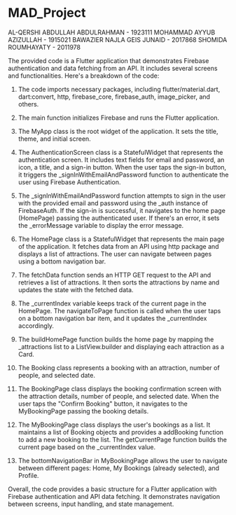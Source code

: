 # MAD_Project
AL-QERSHI ABDULLAH ABDULRAHMAN - 1923111
MOHAMMAD AYYUB AZIZULLAH - 1915021
BAWAZIER NAJLA GEIS JUNAID - 2017868
SHOMIDA ROUMHAYATY - 2011978


The provided code is a Flutter application that demonstrates Firebase authentication and data fetching from an API. It includes several screens and functionalities. Here's a breakdown of the code:

1. The code imports necessary packages, including flutter/material.dart, dart:convert, http, firebase_core, firebase_auth, image_picker, and others.

2. The main function initializes Firebase and runs the Flutter application.

3. The MyApp class is the root widget of the application. It sets the title, theme, and initial screen.

4. The AuthenticationScreen class is a StatefulWidget that represents the authentication screen. It includes text fields for email and password, an icon, a title, and a sign-in button. When the user taps the sign-in button, it triggers the _signInWithEmailAndPassword function to authenticate the user using Firebase Authentication.

5. The _signInWithEmailAndPassword function attempts to sign in the user with the provided email and password using the _auth instance of FirebaseAuth. If the sign-in is successful, it navigates to the home page (HomePage) passing the authenticated user. If there's an error, it sets the _errorMessage variable to display the error message.

6. The HomePage class is a StatefulWidget that represents the main page of the application. It fetches data from an API using http package and displays a list of attractions. The user can navigate between pages using a bottom navigation bar.

7. The fetchData function sends an HTTP GET request to the API and retrieves a list of attractions. It then sorts the attractions by name and updates the state with the fetched data.

8. The _currentIndex variable keeps track of the current page in the HomePage. The navigateToPage function is called when the user taps on a bottom navigation bar item, and it updates the _currentIndex accordingly.

9. The buildHomePage function builds the home page by mapping the _attractions list to a ListView.builder and displaying each attraction as a Card.

10. The Booking class represents a booking with an attraction, number of people, and selected date.

11. The BookingPage class displays the booking confirmation screen with the attraction details, number of people, and selected date. When the user taps the "Confirm Booking" button, it navigates to the MyBookingPage passing the booking details.

12. The MyBookingPage class displays the user's bookings as a list. It maintains a list of Booking objects and provides a addBooking function to add a new booking to the list. The getCurrentPage function builds the current page based on the _currentIndex value.

13. The bottomNavigationBar in MyBookingPage allows the user to navigate between different pages: Home, My Bookings (already selected), and Profile.

Overall, the code provides a basic structure for a Flutter application with Firebase authentication and API data fetching. It demonstrates navigation between screens, input handling, and state management.
